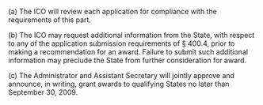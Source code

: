 (a) The ICO will review each application for compliance with the requirements of this part.

(b) The ICO may request additional information from the State, with respect to any of the application submission requirements of § 400.4, prior to making a recommendation for an award. Failure to submit such additional information may preclude the State from further consideration for award.

(c) The Administrator and Assistant Secretary will jointly approve and announce, in writing, grant awards to qualifying States no later than September 30, 2009.

